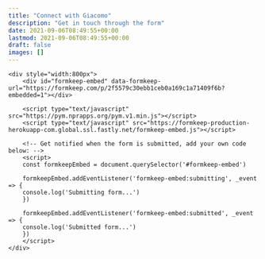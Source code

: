 ```yaml
---
title: "Connect with Giacomo"
description: "Get in touch through the form"
date: 2021-09-06T08:49:55+00:00
lastmod: 2021-09-06T08:49:55+00:00
draft: false
images: []
---
```



<div class="row justify-content-center">
  <div class="col-md-12 col-lg-10 col-xl-8">
        
    
    <div style="width:800px">
        <div id="formkeep-embed" data-formkeep-url="https://formkeep.com/p/2f5579c30ebb1ceb0a169c1a71409f6b?embedded=1"></div>

        <script type="text/javascript" src="https://pym.nprapps.org/pym.v1.min.js"></script>
        <script type="text/javascript" src="https://formkeep-production-herokuapp-com.global.ssl.fastly.net/formkeep-embed.js"></script>

        <!-- Get notified when the form is submitted, add your own code below: -->
        <script>
        const formkeepEmbed = document.querySelector('#formkeep-embed')

        formkeepEmbed.addEventListener('formkeep-embed:submitting', _event => {
        console.log('Submitting form...')
        })

        formkeepEmbed.addEventListener('formkeep-embed:submitted', _event => {
        console.log('Submitted form...')
        })
        </script>
    </div>

  </div>
</div>